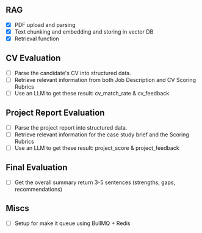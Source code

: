## RAG

- [x] PDF upload and parsing
- [x] Text chunking and embedding and storing in vector DB
- [x] Retrieval function

## CV Evaluation

- [ ] Parse the candidate's CV into structured data.
- [ ] Retrieve relevant information from both Job Description and CV Scoring Rubrics
- [ ] Use an LLM to get these result: cv_match_rate & cv_feedback

## Project Report Evaluation

- [ ] Parse the project report into structured data.
- [ ] Retrieve relevant information for the case study brief and the Scoring Rubrics
- [ ] Use an LLM to get these result: project_score & project_feedback

## Final Evaluation

- [ ] Get the overall summary return 3-5 sentences (strengths, gaps, recommendations)

## Miscs

- [ ] Setup for make it queue using BullMQ + Redis
